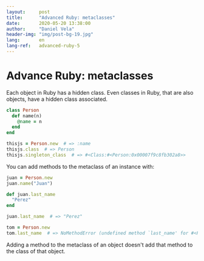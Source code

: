 ```yaml
---
layout:     post
title:      "Advanced Ruby: metaclasses"
date:       2020-05-20 13:38:00
author:     "Daniel Vela"
header-img: "img/post-bg-19.jpg"
lang:       en
lang-ref:   advanced-ruby-5
---
```


# Advance Ruby: metaclasses

Each object in Ruby has a hidden class. Even classes in Ruby, that are also objects, have a hidden class associated.

```ruby
class Person
  def name(n)
    @name = n
  end
end

thisjs = Person.new  # => :name
thisjs.class  # => Person
thisjs.singleton_class  # => #<Class:#<Person:0x00007f9c8fb302a8>>
```

You can add methods to the metaclass of an instance with:

```ruby
juan = Person.new
juan.name("Juan")

def juan.last_name 
  "Perez"
end

juan.last_name  # => "Perez"

tom = Person.new
tom.last_name  # => NoMethodError (undefined method `last_name' for #<Person:0x00007f9c8f085650>)
```

Adding a method to the metaclass of an object doesn't add that method to the class of that object.